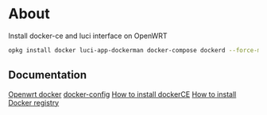 # About

Install docker-ce and luci interface on OpenWRT

```bash
opkg install docker luci-app-dockerman docker-compose dockerd --force-maintainer

```

## Documentation

[Openwrt docker](https://openwrt.org/docs/guide-user/virtualization/docker_host)
[docker-config](https://raw.githubusercontent.com/openwrt/packages/master/utils/dockerd/files/etc/config/dockerd)
[How to install dockerCE](https://forum.openwrt.org/t/getting-docker-to-work-first-try/132252/12)
[How to install Docker registry](https://docs.docker.com/registry/deploying/)
